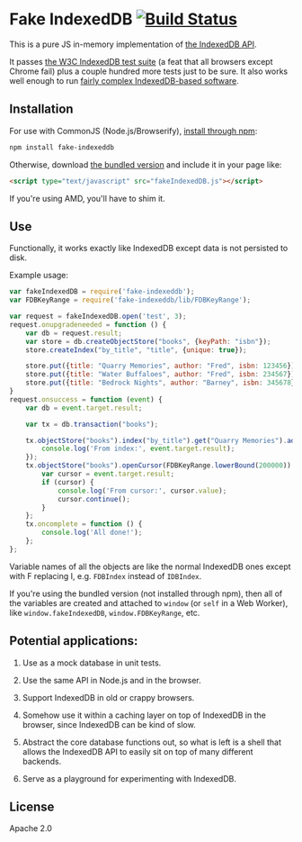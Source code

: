 # Fake IndexedDB [![Build Status](https://travis-ci.org/dumbmatter/fakeIndexedDB.svg?branch=master)](https://travis-ci.org/dumbmatter/fakeIndexedDB)

This is a pure JS in-memory implementation of [the IndexedDB API](http://www.w3.org/TR/2015/REC-IndexedDB-20150108/).

It passes [the W3C IndexedDB test suite](https://github.com/w3c/web-platform-tests/tree/master/IndexedDB) (a feat that all browsers except Chrome fail) plus a couple hundred more tests just to be sure. It also works well enough to run [fairly complex IndexedDB-based software](https://github.com/dumbmatter/basketball-gm/tree/fakeIndexedDB).

## Installation

For use with CommonJS (Node.js/Browserify), [install through npm](https://www.npmjs.com/package/fake-indexeddb):

```sh
npm install fake-indexeddb
```

Otherwise, download [the bundled version](dist/fakeIndexedDB.js) and include it in your page like:

```html
<script type="text/javascript" src="fakeIndexedDB.js"></script>
```

If you're using AMD, you'll have to shim it.

## Use

Functionally, it works exactly like IndexedDB except data is not persisted to disk.

Example usage:

```js
var fakeIndexedDB = require('fake-indexeddb');
var FDBKeyRange = require('fake-indexeddb/lib/FDBKeyRange');

var request = fakeIndexedDB.open('test', 3);
request.onupgradeneeded = function () {
    var db = request.result;
    var store = db.createObjectStore("books", {keyPath: "isbn"});
    store.createIndex("by_title", "title", {unique: true});

    store.put({title: "Quarry Memories", author: "Fred", isbn: 123456});
    store.put({title: "Water Buffaloes", author: "Fred", isbn: 234567});
    store.put({title: "Bedrock Nights", author: "Barney", isbn: 345678});
}
request.onsuccess = function (event) {
    var db = event.target.result;

    var tx = db.transaction("books");

    tx.objectStore("books").index("by_title").get("Quarry Memories").addEventListener('success', function (event) {
        console.log('From index:', event.target.result);
    });
    tx.objectStore("books").openCursor(FDBKeyRange.lowerBound(200000)).onsuccess = function (event) {
        var cursor = event.target.result;
        if (cursor) {
            console.log('From cursor:', cursor.value);
            cursor.continue();
        }
    };
    tx.oncomplete = function () {
        console.log('All done!');
    };
};
```

Variable names of all the objects are like the normal IndexedDB ones except with F replacing I, e.g. `FDBIndex` instead of `IDBIndex`.

If you're using the bundled version (not installed through npm), then all of the variables are created and attached to `window` (or `self` in a Web Worker), like `window.fakeIndexedDB`, `window.FDBKeyRange`, etc.

## Potential applications:

1. Use as a mock database in unit tests.

2. Use the same API in Node.js and in the browser.

3. Support IndexedDB in old or crappy browsers.

4. Somehow use it within a caching layer on top of IndexedDB in the browser, since IndexedDB can be kind of slow.

5. Abstract the core database functions out, so what is left is a shell that allows the IndexedDB API to easily sit on top of many different backends.

6. Serve as a playground for experimenting with IndexedDB.

## License

Apache 2.0
